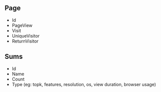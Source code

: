 ## Page

* Id
* PageView
* Visit
* UniqueVisitor
* ReturnVisitor

## Sums

* Id
* Name
* Count
* Type (eg: topk, features, resolution, os, view duration, browser usage)
